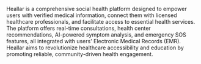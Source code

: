 Heallar is a comprehensive social health platform designed to empower users with verified medical information, connect them with licensed healthcare professionals, and facilitate access to essential health services. The platform offers real-time consultations, health center recommendations, AI-powered symptom analysis, and emergency SOS features, all integrated with users' Electronic Medical Records (EMR). Heallar aims to revolutionize healthcare accessibility and education by promoting reliable, community-driven health engagement.

